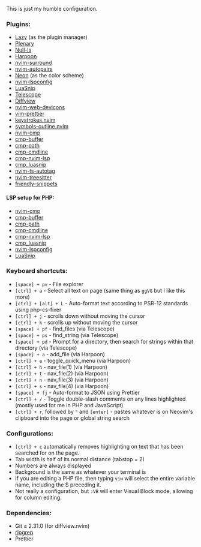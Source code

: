 This is just my humble configuration. 

### Plugins:

* [Lazy](https://github.com/folke/lazy.nvim) (as the plugin manager)
* [Plenary](https://github.com/nvim-lua/plenary.nvim)
* [Null-ls](https://github.com/jose-elias-alvarez/null-ls.nvim/blob/main/doc/MAIN.md)
* [Harpoon](https://github.com/ThePrimeagen/harpoon)
* [nvim-surround](https://github.com/kylechui/nvim-surround)
* [nvim-autopairs](https://github.com/windwp/nvim-autopairs)
* [Neon](https://github.com/rafamadriz/neon) (as the color scheme)
* [nvim-lspconfig](https://github.com/neovim/nvim-lspconfig)
* [LuaSnip](https://github.com/L3MON4D3/LuaSnip)
* [Telescope](https://github.com/nvim-telescope/telescope.nvim)
* [Diffview](https://github.com/sindrets/diffview.nvim)
* [nvim-web-devicons](https://github.com/kyazdani42/nvim-web-devicons)
* [vim-prettier](https://github.com/prettier/vim-prettier)
* [keystrokes.nvim](https://github.com/kdheepak/keystrokes.nvim)
* [symbols-outline.nvim](https://github.com/simrat39/symbols-outline.nvim)
* [nvim-cmp](https://github.com/hrsh7th/nvim-cmp)
* [cmp-buffer](https://github.com/hrsh7th/cmp-buffer)
* [cmp-path](https://github.com/hrsh7th/cmp-path)
* [cmp-cmdline](https://github.com/hrsh7th/cmp-cmdline)
* [cmp-nvim-lsp](https://github.com/hrsh7th/cmp-nvim-lsp)
* [cmp_luasnip](https://github.com/saadparwaiz1/cmp_luasnip)
* [nvim-ts-autotag](https://github.com/windwp/nvim-ts-autotag)
* [nvim-treesitter](https://github.com/nvim-treesitter/nvim-treesitter)
* [friendly-snippets](https://github.com/rafamadriz/friendly-snippets)

#### LSP setup for PHP:
* [nvim-cmp](https://github.com/nvim-lua/plenary.nvim)
* [cmp-buffer](https://github.com/jose-elias-alvarez/null-ls.nvim/blob/main/doc/MAIN.md)
* [cmp-path](https://github.com/ThePrimeagen/harpoon)
* [cmp-cmdline](https://github.com/kylechui/nvim-surround)
* [cmp-nvim-lsp](https://github.com/L3MON4D3/LuaSnip) 
* [cmp_luasnip](https://github.com/L3MON4D3/LuaSnip) 
* [nvim-lspconfig](https://github.com/neovim/nvim-lspconfig)
* [LuaSnip](https://github.com/L3MON4D3/LuaSnip) 


### Keyboard shortcuts:

* `[space] + pv` - File explorer
* `[ctrl] + a` - Select all text on page (same thing as `ggVG` but I like this more)
* `[ctrl] + [alt] + L` - Auto-format text according to PSR-12 standards using php-cs-fixer
* `[ctrl] + j` - scrolls down without moving the cursor
* `[ctrl] + k` - scrolls up without moving the cursor
* `[space] + pf` - find_files (via Telescope)
* `[space] + ps` - find_string (via Telescope)
* `[space] + pd` - Prompt for a directory, then search for strings within that directory (via Telescope)
* `[space] + a` - add_file (via Harpoon)
* `[ctrl] + e` - toggle_quick_menu (via Harpoon)
* `[ctrl] + h` - nav_file(1) (via Harpoon)
* `[ctrl] + t` - nav_file(2) (via Harpoon)
* `[ctrl] + n` - nav_file(3) (via Harpoon)
* `[ctrl] + s` - nav_file(4) (via Harpoon)
* `[space] + fj` - Auto-format to JSON using Prettier
* `[ctrl] + /` - Toggle double-slash comments on any lines highlighted (mostly used for me in PHP and JavaScript)
* `[ctrl] + r`, followed by `"` and `[enter]` - pastes whatever is on Neovim's clipboard into the page or global string search

### Configurations:

* `[ctrl] + c` automatically removes highlighting on text that has been searched for on the page.
* Tab width is half of its normal distance (tabstop = 2)
* Numbers are always displayed
* Background is the same as whatever your terminal is
* If you are editing a PHP file, then typing `viw` will select the entire variable name, including the $ preceding it.
* Not really a configuration, but `:VB` will enter Visual Block mode, allowing for column editing.

### Dependencies:
* Git ≥ 2.31.0 (for diffview.nvim)
* [ripgrep](https://github.com/BurntSushi/ripgrep#installation)
* Prettier
